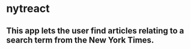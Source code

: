 # nytreact

## This app lets the user find articles relating to a search term from the New York Times. 